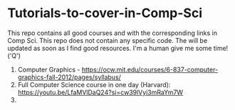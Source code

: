 # Tutorials-to-cover-in-Comp-Sci
This repo contains all good courses and with the corresponding links in Comp Sci. This repo does not contain any specific code. The will be updated as soon as I find good resources. I'm a human give me some time!('Q')
1) Computer Graphics - https://ocw.mit.edu/courses/6-837-computer-graphics-fall-2012/pages/syllabus/
2) Full Computer Science course in one day (Harvard): https://youtu.be/LfaMVlDaQ24?si=cw39lVyi3mRaYm7W
3) 
